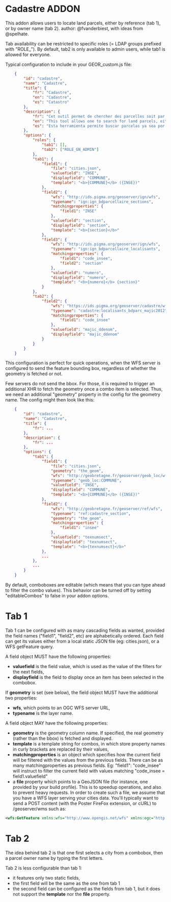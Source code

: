 Cadastre ADDON
==============

This addon allows users to locate land parcels, either by reference (tab 1), or by owner name (tab 2).
author: @fvanderbiest, with ideas from @spelhate.

Tab availability can be restricted to specific roles (= LDAP groups prefixed with "ROLE_").
By default, tab2 is only available to admin users, while tab1 is allowed for everyone.

Typical configuration to include in your GEOR_custom.js file:

```json
    {
        "id": "cadastre",
        "name": "Cadastre",
        "title": {
            "fr": "Cadastre",
            "en": "Cadastre",
            "es": "Catastro"
        },
        "description": {
            "fr": "Cet outil permet de chercher des parcelles soit par référence, soit par le nom du propriétaire",
            "en": "This tool allows one to search for land parcels, either by reference, or by owner name",
            "es": "Esta herramienta permite buscar parcelas ya sea por referencia o por el nombre del propietario"
        },
        "options": {
            "roles": {
                "tab1": [],
                "tab2": ["ROLE_GN_ADMIN"]
            },
            "tab1": {
                "field1": {
                    "file": "cities.json",
                    "valuefield": "INSE",
                    "displayfield": "COMMUNE",
                    "template": "<b>{COMMUNE}</b> ({INSE})"
                },
                "field2": {
                    "wfs": "http://ids.pigma.org/geoserver/ign/wfs",
                    "typename": "ign:ign_bdparcellaire_sections",
                    "matchingproperties": {
                        "field1": "INSE"
                    },
                    "valuefield": "section",
                    "displayfield": "section",
                    "template": "<b>{section}</b>"
                },
                "field3": {
                    "wfs": "http://ids.pigma.org/geoserver/ign/wfs",
                    "typename": "ign:ign_bdparcellaire_localisants",
                    "matchingproperties": {
                        "field1": "code_insee",
                        "field2": "section"
                    },
                    "valuefield": "numero",
                    "displayfield": "numero",
                    "template": "<b>{numero}</b> {section}"
                }
            },
            "tab2": {
                "field2": {
                    "wfs": "https://ids.pigma.org/geoserver/cadastre/wfs",
                    "typename": "cadastre:localisants_bdparc_majic2012",
                    "matchingproperties": {
                        "field1": "code_insee"
                    },
                    "valuefield": "majic_ddenom",
                    "displayfield": "majic_ddenom"
                }
            }
        }
    }
```

This configuration is perfect for quick operations, when the WFS server is configured to send the feature bounding box, regardless of whether the geometry is fetched or not.

Few servers do not send the bbox. 
For those, it is required to trigger an additional XHR to fetch the geometry once a combo item is selected. 
Thus, we need an additional "geometry" property in the config for the geometry name. 
The config might then look like this:

```json
    {
        "id": "cadastre",
        "name": "Cadastre",
        "title": {
            "fr": ...
        },
        "description": {
            "fr": ...
        },
        "options": {
            "tab1": {
                "field1": {
                    "file": "cities.json",
                    "geometry": "the_geom",
                    "wfs": "http://geobretagne.fr/geoserver/geob_loc/wfs",
                    "typename": "geob_loc:COMMUNE",
                    "valuefield": "INSE",
                    "displayfield": "COMMUNE",
                    "template": "<b>{COMMUNE}</b> ({INSE})"
                },
                "field2": {
                    "wfs": "http://geobretagne.fr/geoserver/ref/wfs",
                    "typename": "ref:cadastre_section",
                    "geometry": "the_geom",
                    "matchingproperties": {
                        "field1": "insee"
                    },
                    "valuefield": "texnumsect",
                    "displayfield": "texnumsect",
                    "template": "<b>{texnumsect}</b>"
                },
                ...
            },
            ...
        }
    }
```

By default, comboboxes are editable (which means that you can type ahead to filter the combo values). 
This behavior can be turned off by setting "editableCombos" to false in your addon options.


Tab 1
=====

Tab 1 can be configured with as many cascading fields as wanted, provided the field names ("field1", "field2", etc) are alphabetically ordered.
Each field can get its values either from a local static JSON file (eg: cities.json), or a WFS getFeature query.

A field object MUST have the following properties:
 * **valuefield** is the field value, which is used as the value of the filters for the next fields,
 * **displayfield** is the field to display once an item has been selected in the combobox.

If **geometry** is set (see below), the field object MUST have the additional two properties:
 * **wfs**, which points to an OGC WFS server URL,
 * **typename** is the layer name.

A field object MAY have the following properties:
 * **geometry** is the geometry column name. If specified, the real geometry (rather than the bbox) is fetched and displayed.
 * **template** is a template string for combos, in which store property names in curly brackets are replaced by their values,
 * **matchingproperties** is an object which specifies how the current field will be filtered with the values from the previous fields. There can be as many matchingproperties as previous fields. Eg: "field1": "code_insee" will instruct to filter the current field with values matching "code_insee = field1.valuefield"
 * a **file** property which points to a GeoJSON file (for instance, one provided by your build profile). This is to speedup operations, and also to prevent heavy requests. In order to create such a file, we assume that you have a WFS layer serving your cities data. You'll typically want to send a POST content (with the Poster FireFox extension, or cURL) to /geoserver/wms such as:

```xml
<wfs:GetFeature xmlns:wfs="http://www.opengis.net/wfs" xmlns:ogc="http://www.opengis.net/ogc" version="1.1.0" service="WFS" outputFormat="json"><wfs:Query typeName="ign:ign_bdparcellaire_communes" srsName="EPSG:2154"><ogc:PropertyName>code_insee</ogc:PropertyName><ogc:PropertyName>nom_com</ogc:PropertyName><ogc:PropertyName>code_dep</ogc:PropertyName><ogc:SortBy><ogc:SortProperty><ogc:PropertyName>nom_com</ogc:PropertyName><ogc:SortOrder>ASC</ogc:SortOrder></ogc:SortProperty></ogc:SortBy></wfs:Query></wfs:GetFeature>
```


Tab 2
=====

The idea behind tab 2 is that one first selects a city from a combobox, then a parcel owner name by typing the first letters.

Tab 2 is less configurable than tab 1:
 * it features only two static fields, 
 * the first field will be the same as the one from tab 1
 * the second field can be configured as the fields from tab 1, but it does not support the **template** nor the **file** property.
